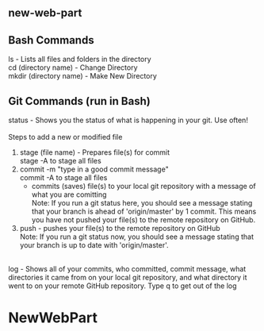 ## new-web-part


## Bash Commands
ls - Lists all files and folders in the directory<br>
cd (directory name) - Change Directory <br>
mkdir (directory name) - Make New Directory<br>

## Git Commands (run in Bash)
status - Shows you the status of what is happening in your git.  Use often!<br><br>
Steps to add a new or modified file
1. stage (file name) - Prepares file(s) for commit <br>
   stage -A to stage all files<br>
2. commit -m "type in a good commit message"<br>
   commit -A to stage all files<br>
    - commits (saves) file(s) to your local git repository with a message of what you are comitting <br>
   Note: If you run a git status here, you should see a message stating that your branch is ahead of 'origin/master' by 1 commit.  This means you have not pushed your file(s) to the remote repository on GitHub.
3. push - pushes your file(s) to the remote repository on GitHub<br>
    Note:  If you run a git status now, you should see a message stating that your branch is up to date with 'origin/master'.
    <br><br>

log - Shows all of your commits, who committed, commit message, what directories it came from on your local git repository, and what directory it went to on your remote GitHub                 repository.  Type q to get out of the log<br>
# NewWebPart
